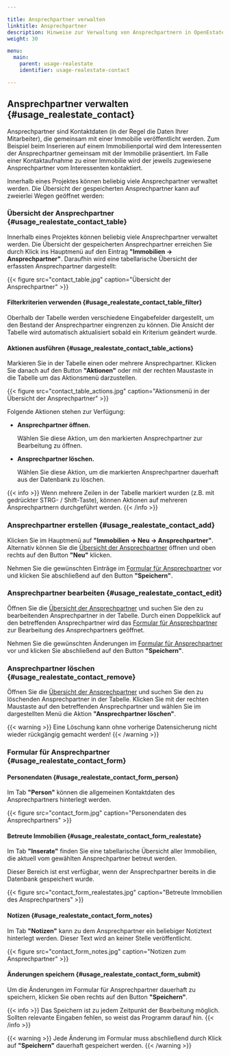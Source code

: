 ```yaml
---

title: Ansprechpartner verwalten
linktitle: Ansprechpartner
description: Hinweise zur Verwaltung von Ansprechpartnern in OpenEstate-ImmoTool…
weight: 30

menu:
  main:
    parent: usage-realestate
    identifier: usage-realestate-contact

---
```


## Ansprechpartner verwalten {#usage_realestate_contact}

Ansprechpartner sind Kontaktdaten (in der Regel die Daten Ihrer Mitarbeiter), die gemeinsam mit einer Immobilie veröffentlicht werden. Zum Beispiel beim Inserieren auf einem Immobilienportal wird dem Interessenten der Ansprechpartner gemeinsam mit der Immobilie präsentiert. Im Falle einer Kontaktaufnahme zu einer Immobilie wird der jeweils zugewiesene Ansprechpartner vom Interessenten kontaktiert.


Innerhalb eines Projektes können beliebig viele Ansprechpartner verwaltet werden. Die Übersicht der gespeicherten Ansprechpartner kann auf zweierlei Wegen geöffnet werden:


### Übersicht der Ansprechpartner {#usage_realestate_contact_table}

Innerhalb eines Projektes können beliebig viele Ansprechpartner verwaltet werden. Die Übersicht der gespeicherten Ansprechpartner erreichen Sie durch Klick ins Hauptmenü auf den Eintrag **"Immobilien → Ansprechpartner"**. Daraufhin wird eine tabellarische Übersicht der erfassten Ansprechpartner dargestellt:

{{< figure src="contact_table.jpg" caption="Übersicht der Ansprechpartner" >}}


#### Filterkriterien verwenden {#usage_realestate_contact_table_filter}

Oberhalb der Tabelle werden verschiedene Eingabefelder dargestellt, um den Bestand der Ansprechpartner eingrenzen zu können. Die Ansicht der Tabelle wird automatisch aktualisiert sobald ein Kriterium geändert wurde.


#### Aktionen ausführen {#usage_realestate_contact_table_actions}

Markieren Sie in der Tabelle einen oder mehrere Ansprechpartner. Klicken Sie danach auf den Button **"Aktionen"** oder mit der rechten Maustaste in die Tabelle um das Aktionsmenü darzustellen.

{{< figure src="contact_table_actions.jpg" caption="Aktionsmenü in der Übersicht der Ansprechpartner" >}}

Folgende Aktionen stehen zur Verfügung:

-   **Ansprechpartner öffnen.**

    Wählen Sie diese Aktion, um den markierten Ansprechpartner zur Bearbeitung zu öffnen.

-   **Ansprechpartner löschen.**

    Wählen Sie diese Aktion, um die markierten Ansprechpartner dauerhaft aus der Datenbank zu löschen.

{{< info >}}
Wenn mehrere Zeilen in der Tabelle markiert wurden (z.B. mit gedrückter STRG- / Shift-Taste), können Aktionen auf mehreren Ansprechpartnern durchgeführt werden.
{{< /info >}}


### Ansprechpartner erstellen {#usage_realestate_contact_add}

Klicken Sie im Hauptmenü auf **"Immobilien → Neu → Ansprechpartner"**. Alternativ können Sie die [Übersicht der Ansprechpartner](#usage_realestate_contact_table) öffnen und oben rechts auf den Button **"Neu"** klicken.

Nehmen Sie die gewünschten Einträge im [Formular für Ansprechpartner](#usage_realestate_contact_form) vor und klicken Sie abschließend auf den Button **"Speichern"**.


### Ansprechpartner bearbeiten {#usage_realestate_contact_edit}

Öffnen Sie die [Übersicht der Ansprechpartner](#usage_realestate_contact_table) und suchen Sie den zu bearbeitenden Ansprechpartner in der Tabelle. Durch einen Doppelklick auf den betreffenden Ansprechpartner wird das [Formular für Ansprechpartner](#usage_realestate_contact_form) zur Bearbeitung des Ansprechpartners geöffnet.

Nehmen Sie die gewünschten Änderungen im [Formular für Ansprechpartner](#usage_realestate_contact_form) vor und klicken Sie abschließend auf den Button **"Speichern"**.


### Ansprechpartner löschen {#usage_realestate_contact_remove}

Öffnen Sie die [Übersicht der Ansprechpartner](#usage_realestate_contact_table) und suchen Sie den zu löschenden Ansprechpartner in der Tabelle. Klicken Sie mit der rechten Maustaste auf den betreffenden Ansprechpartner und wählen Sie im dargestellten Menü die Aktion **"Ansprechpartner löschen"**.

{{< warning >}}
Eine Löschung kann ohne vorherige Datensicherung nicht wieder rückgängig gemacht werden!
{{< /warning >}}


### Formular für Ansprechpartner {#usage_realestate_contact_form}


#### Personendaten {#usage_realestate_contact_form_person}

Im Tab **"Person"** können die allgemeinen Kontaktdaten des Ansprechpartners hinterlegt werden.

{{< figure src="contact_form.jpg" caption="Personendaten des Ansprechpartners" >}}


#### Betreute Immobilien {#usage_realestate_contact_form_realestate}

Im Tab **"Inserate"** finden Sie eine tabellarische Übersicht aller Immobilien, die aktuell vom gewählten Ansprechpartner betreut werden.

Dieser Bereich ist erst verfügbar, wenn der Ansprechpartner bereits in die Datenbank gespeichert wurde.

{{< figure src="contact_form_realestates.jpg" caption="Betreute Immobilien des Ansprechpartners" >}}


#### Notizen {#usage_realestate_contact_form_notes}

Im Tab **"Notizen"** kann zu dem Ansprechpartner ein beliebiger Notiztext hinterlegt werden. Dieser Text wird an keiner Stelle veröffentlicht.

{{< figure src="contact_form_notes.jpg" caption="Notizen zum Ansprechpartner" >}}



#### Änderungen speichern {#usage_realestate_contact_form_submit}

Um die Änderungen im Formular für Ansprechpartner dauerhaft zu speichern, klicken Sie oben rechts auf den Button **"Speichern"**.

{{< info >}}
Das Speichern ist zu jedem Zeitpunkt der Bearbeitung möglich. Sollten relevante Eingaben fehlen, so weist das Programm darauf hin.
{{< /info >}}

{{< warning >}}
Jede Änderung im Formular muss abschließend durch Klick auf **"Speichern"** dauerhaft gespeichert werden.
{{< /warning >}}

